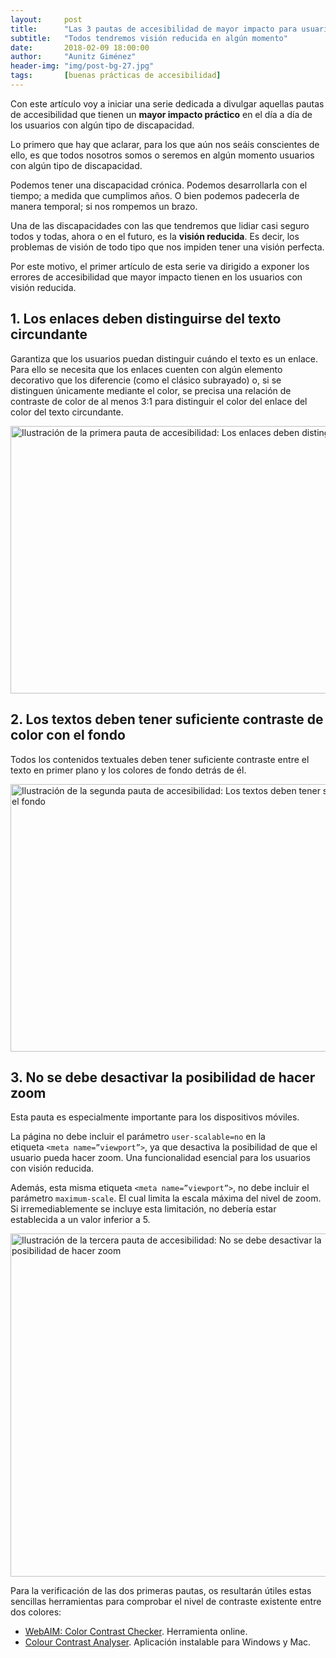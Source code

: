 ```yaml
---
layout:     post
title:      "Las 3 pautas de accesibilidad de mayor impacto para usuarios con visión reducida"
subtitle:   "Todos tendremos visión reducida en algún momento"
date:       2018-02-09 18:00:00
author:     "Aunitz Giménez"
header-img: "img/post-bg-27.jpg"
tags:       [buenas prácticas de accesibilidad]
---
```


<p>Con este artículo voy a iniciar una serie dedicada a divulgar aquellas pautas de accesibilidad que tienen un <strong>mayor impacto práctico</strong> en el día a día de los usuarios con algún tipo de discapacidad.</p>

<p>Lo primero que hay que aclarar, para los que aún nos seáis conscientes de ello, es que todos nosotros somos o seremos en algún momento usuarios con algún tipo de discapacidad.</p>

<p>Podemos tener una discapacidad crónica. Podemos desarrollarla con el tiempo; a medida que cumplimos años. O bien podemos padecerla de manera temporal; si nos rompemos un brazo.</p>

<p>Una de las discapacidades con las que tendremos que lidiar casi seguro todos y todas, ahora o en el futuro, es la <strong>visión reducida</strong>. Es decir, los problemas de visión de todo tipo que nos impiden tener una visión perfecta.</p>

<p>Por este motivo, el primer artículo de esta serie va dirigido a exponer los errores de accesibilidad que mayor impacto tienen en los usuarios con visión reducida.</p>

<h2>1. Los enlaces deben distinguirse del texto circundante</h2>

<p>Garantiza que los usuarios puedan distinguir cuándo el texto es un enlace. Para ello se necesita que los enlaces cuenten con algún elemento decorativo que los diferencie (como el clásico subrayado) o, si se distinguen únicamente mediante el color, se precisa una relación de contraste de color de al menos 3:1 para distinguir el color del enlace del color del texto circundante.</p>

<p><img src="{{ site.baseurl }}/img/pautas-accesibilidad-mayor-impacto-usuarios-vision-reducida-1.png" loading="lazy" alt="Ilustración de la primera pauta de accesibilidad: Los enlaces deben distinguirse del texto circundante" width="722" height="428"></p>

<h2>2. Los textos deben tener suficiente contraste de color con el fondo</h2>

<p>Todos los contenidos textuales deben tener suficiente contraste entre el texto en primer plano y los colores de fondo detrás de él.</p>

<p><img src="{{ site.baseurl }}/img/pautas-accesibilidad-mayor-impacto-usuarios-vision-reducida-2.png" loading="lazy" alt="Ilustración de la segunda pauta de accesibilidad: Los textos deben tener suficiente contraste de color con el fondo" width="722" height="428"></p>

<h2>3. No se debe desactivar la posibilidad de hacer zoom</h2>

<p>Esta pauta es especialmente importante para los dispositivos móviles.</p>

<p>La página no debe incluir el parámetro <code>user-scalable=no</code> en la etiqueta <code>&lt;meta name=”viewport”&gt;</code>, ya que desactiva la posibilidad de que el usuario pueda hacer zoom. Una funcionalidad esencial para los usuarios con visión reducida.</p>

<p>Además, esta misma etiqueta <code>&lt;meta name=”viewport”&gt;</code>, no debe incluir el parámetro <code>maximum-scale</code>. El cual limita la escala máxima del nivel de zoom. Si irremediablemente se incluye esta limitación, no debería estar establecida a un valor inferior a 5.</p>

<p><img src="{{ site.baseurl }}/img/pautas-accesibilidad-mayor-impacto-usuarios-vision-reducida-3.png" loading="lazy" alt="Ilustración de la tercera pauta de accesibilidad: No se debe desactivar la posibilidad de hacer zoom" width="569" height="549"></p>

<p>Para la verificación de las dos primeras pautas, os resultarán útiles estas sencillas herramientas para comprobar el nivel de contraste existente entre dos colores:</p>
<ul>
    <li><a href="https://webaim.org/resources/contrastchecker/" target="_blank" rel="noopener noreferrer">WebAIM: Color Contrast Checker</a>. Herramienta online.</li>
    <li><a href="https://developer.paciellogroup.com/resources/contrastanalyser/" target="_blank" rel="noopener noreferrer">Colour Contrast Analyser</a>. Aplicación instalable para Windows y Mac.</li>
</ul>